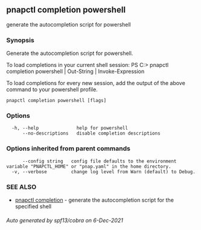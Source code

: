 ## pnapctl completion powershell

generate the autocompletion script for powershell

### Synopsis


Generate the autocompletion script for powershell.

To load completions in your current shell session:
PS C:\> pnapctl completion powershell | Out-String | Invoke-Expression

To load completions for every new session, add the output of the above command
to your powershell profile.


```
pnapctl completion powershell [flags]
```

### Options

```
  -h, --help              help for powershell
      --no-descriptions   disable completion descriptions
```

### Options inherited from parent commands

```
      --config string   config file defaults to the environment variable "PNAPCTL_HOME" or "pnap.yaml" in the home directory.
  -v, --verbose         change log level from Warn (default) to Debug.
```

### SEE ALSO

* [pnapctl completion](pnapctl_completion.md)	 - generate the autocompletion script for the specified shell

###### Auto generated by spf13/cobra on 6-Dec-2021
